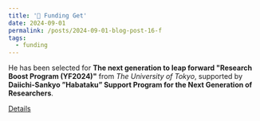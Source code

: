 ```yaml
---
title: '🎉 Funding Get'
date: 2024-09-01
permalink: /posts/2024-09-01-blog-post-16-f
tags:
  - funding
---
```


He has been selected for **The next generation to leap forward "Research Boost Program (YF2024)"** from *The University of Tokyo*, 
supported by **Daiichi-Sankyo ”Habataku” Support Program for the Next Generation of Researchers**.

[Details](https://www.ura.adm.u-tokyo.ac.jp/services/view/adbc39bf-fbe2-44f4-9049-20a3c52d6796)
